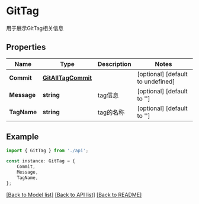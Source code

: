 # GitTag

用于展示GitTag相关信息

## Properties

Name | Type | Description | Notes
------------ | ------------- | ------------- | -------------
**Commit** | [**GitAllTagCommit**](GitAllTagCommit.md) |  | [optional] [default to undefined]
**Message** | **string** | tag信息 | [optional] [default to '']
**TagName** | **string** | tag的名称 | [optional] [default to '']

## Example

```typescript
import { GitTag } from './api';

const instance: GitTag = {
    Commit,
    Message,
    TagName,
};
```

[[Back to Model list]](../README.md#documentation-for-models) [[Back to API list]](../README.md#documentation-for-api-endpoints) [[Back to README]](../README.md)
